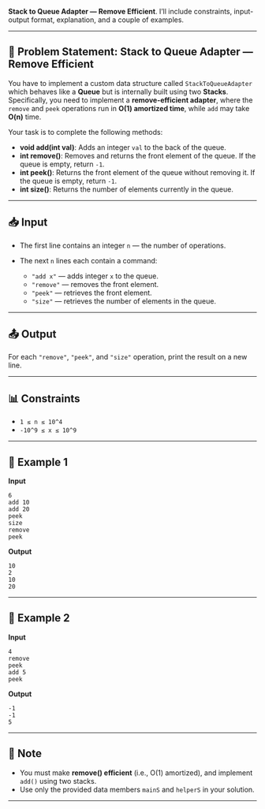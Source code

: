 **Stack to Queue Adapter — Remove Efficient**.
I’ll include constraints, input-output format, explanation, and a couple of examples.

---

## 📑 Problem Statement: Stack to Queue Adapter — Remove Efficient

You have to implement a custom data structure called `StackToQueueAdapter` which behaves like a **Queue** but is internally built using two **Stacks**. Specifically, you need to implement a **remove-efficient adapter**, where the `remove` and `peek` operations run in **O(1) amortized time**, while `add` may take **O(n)** time.

Your task is to complete the following methods:

* **void add(int val)**: Adds an integer `val` to the back of the queue.
* **int remove()**: Removes and returns the front element of the queue. If the queue is empty, return `-1`.
* **int peek()**: Returns the front element of the queue without removing it. If the queue is empty, return `-1`.
* **int size()**: Returns the number of elements currently in the queue.

---

## 📥 Input

* The first line contains an integer `n` — the number of operations.
* The next `n` lines each contain a command:

  * `"add x"` — adds integer `x` to the queue.
  * `"remove"` — removes the front element.
  * `"peek"` — retrieves the front element.
  * `"size"` — retrieves the number of elements in the queue.

---

## 📤 Output

For each `"remove"`, `"peek"`, and `"size"` operation, print the result on a new line.

---

## 📊 Constraints

* `1 ≤ n ≤ 10^4`
* `-10^9 ≤ x ≤ 10^9`

---

## 📎 Example 1

**Input**

```
6
add 10
add 20
peek
size
remove
peek
```

**Output**

```
10
2
10
20
```

---

## 📎 Example 2

**Input**

```
4
remove
peek
add 5
peek
```

**Output**

```
-1
-1
5
```

---

## 📝 Note

* You must make **remove() efficient** (i.e., O(1) amortized), and implement `add()` using two stacks.
* Use only the provided data members `mainS` and `helperS` in your solution.

---